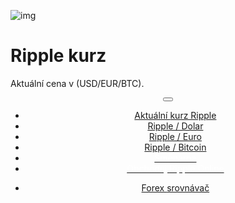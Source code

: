 ﻿<div class="jumbotron" markdown="1">

![img]({{img-url}}ripple-coin.png)

# Ripple kurz

Aktuální cena v (USD/EUR/BTC).


</div>
<header class="navbar navbar-static-top navbar-inverse navbar-sticky" id="top" role="banner">
  <div class="container">
    <div class="navbar-header">
      <button class="navbar-toggle collapsed" type="button" data-toggle="collapse" data-target=".navbar-collapse">
        <span class="icon-bar"></span>
        <span class="icon-bar"></span>
        <span class="icon-bar"></span>
      </button>
    </div>
    <nav class="navbar-collapse collapse" role="navigation" style="height: 1px;" id="scrollpsy">
      <ul class="nav navbar-nav">
        <li class="active">
          <a href="#top">Aktuální <span class="hidden-sm">kurz Ripple</span></a>
        </li>
        <li>
          <a href="#section-1">Ripple / Dolar</a>
        </li>
        <li>
          <a href="#section-2">Ripple / Euro</a>
        </li>
        <li>
          <a href="#section-3">Ripple / Bitcoin</a>      
        </li>
                                                                    <li>
                    <a href="http://blog.forexsrovnavac.cz/changelly"><span style="color: white;">Směnárna</span></a>       </li>
          <li>
          <a href="http://blog.forexsrovnavac.cz/plus500cz"><span style="color: white;">Obchoduj Ripple Online</span></a>
        </li>
        </ul>
      <ul class="nav navbar-nav navbar-right">
        <li>
          <a href="{{url}}">Forex <i class="fa fa-bar-chart-o"></i> srovnávač</a>
          </ul>
        </li>
      </ul>
    </nav>
  </div>
</header>